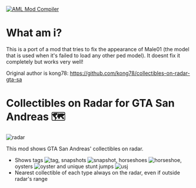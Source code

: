 [![AML Mod Compiler](https://github.com/AndroidModLoader/GTASA_Male01Fix/actions/workflows/main.yml/badge.svg?branch=main)](https://github.com/AndroidModLoader/GTASA_Male01Fix/actions/workflows/main.yml)

# What am i?
This is a port of a mod that tries to fix the appearance of Male01 (the model that is used when it's failed to load any other ped model).
It doesnt fix it completely but works very well!

Original author is kong78: https://github.com/kong78/collectibles-on-radar-gta-sa

# Collectibles on Radar for GTA San Andreas 🗺️

![radar](https://user-images.githubusercontent.com/81055036/117543951-759cf100-aff5-11eb-894a-41f0642a5389.png)


This mod shows GTA San Andreas' collectibles on radar.

- Shows tags ![tag](https://user-images.githubusercontent.com/81055036/112774885-6e0b2500-9011-11eb-98f2-620dc4b794cb.gif), snapshots ![snapshot](https://user-images.githubusercontent.com/81055036/112774887-6ea3bb80-9011-11eb-8dee-af5b75e5918f.gif), horseshoes ![horseshoe](https://user-images.githubusercontent.com/81055036/112774888-6ea3bb80-9011-11eb-9b22-6cf0619ef18e.gif), oysters ![oyster](https://user-images.githubusercontent.com/81055036/112774889-6ea3bb80-9011-11eb-9755-2c1e0db614d5.gif) and unique stunt jumps ![usj](https://user-images.githubusercontent.com/81055036/112774890-6f3c5200-9011-11eb-87a3-c5e5d7981cf7.gif)
- Nearest collectible of each type always on the radar, even if outside radar's range